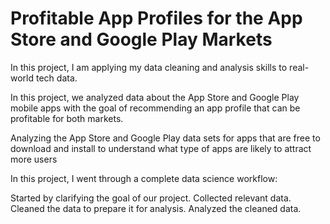 # Profitable App Profiles for the App Store and Google Play Markets

In this project, I am applying my data cleaning and analysis skills to real-world tech data.


In this project, we analyzed data about the App Store and Google Play mobile apps with the goal of recommending an app profile that can be profitable for both markets.


Analyzing the App Store and Google Play data sets for apps that are free to download and install to understand what type of apps are likely to attract more users

In this project, I went through a complete data science workflow:

Started by clarifying the goal of our project.
Collected relevant data.
Cleaned the data to prepare it for analysis.
Analyzed the cleaned data.
